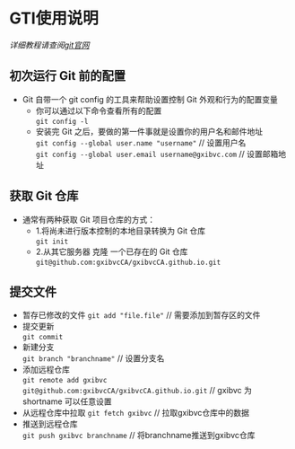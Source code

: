 # GTI使用说明  
_详细教程请查阅[git官网](https://git-scm.com/book/zh/v2/)_

## 初次运行 Git 前的配置
* Git 自带一个 git config 的工具来帮助设置控制 Git 外观和行为的配置变量  
    * 你可以通过以下命令查看所有的配置  
        `git config -l`  
    *  安装完 Git 之后，要做的第一件事就是设置你的用户名和邮件地址  
        `git config --global user.name "username"` // 设置用户名  
        `git config --global user.email username@gxibvc.com` // 设置邮箱地址  
## 获取 Git 仓库
* 通常有两种获取 Git 项目仓库的方式：
    * 1.将尚未进行版本控制的本地目录转换为 Git 仓库  
        `git init`  
    * 2.从其它服务器 克隆 一个已存在的 Git 仓库  
        `git@github.com:gxibvcCA/gxibvcCA.github.io.git`  
## 提交文件
* 暂存已修改的文件
    `git add "file.file"` // 需要添加到暂存区的文件
* 提交更新  
    `git commit`  
* 新建分支  
    `git branch "branchname"` // 设置分支名  
* 添加远程仓库  
    `git remote add gxibvc git@github.com:gxibvcCA/gxibvcCA.github.io.git`  // gxibvc 为 shortname 可以任意设置  
* 从远程仓库中拉取
    `git fetch gxibvc`  // 拉取gxibvc仓库中的数据
* 推送到远程仓库  
    `git push gxibvc branchname` // 将branchname推送到gxibvc仓库  